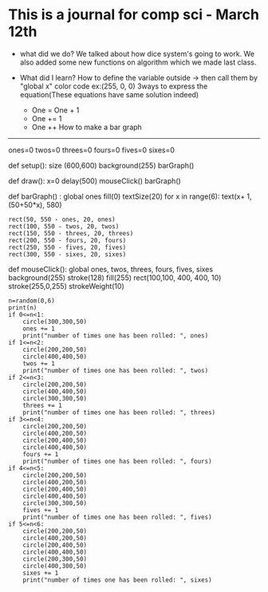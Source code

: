 # This is a journal for comp sci - March 12th


- what did we do?
  We talked about how dice system's going to work.
  We also added some new functions on algorithm which we made last class.

- What did I learn?
  How to define the variable outside → then call them by "global x"
  color code ex:(255, 0, 0)
  3ways to express the equation(These equations have same solution indeed)
   - One =  One + 1
   - One += 1
   - One ++
  How to make a bar graph
  
-----------------------------------------------------------------------------------------------------------
ones=0
twos=0
threes=0
fours=0
fives=0
sixes=0


def setup():
    size (600,600)
    background(255)
    barGraph() 
    
def draw():
    x=0
    delay(500) 
    mouseClick() 
    barGraph() 
    
def barGraph() :
    global ones
    fill(0)
    textSize(20) 
    for x in range(6):
        text(x+ 1,(50+50*x), 580)
    
    rect(50, 550 - ones, 20, ones)
    rect(100, 550 - twos, 20, twos)
    rect(150, 550 - threes, 20, threes)
    rect(200, 550 - fours, 20, fours)
    rect(250, 550 - fives, 20, fives)
    rect(300, 550 - sixes, 20, sixes)
    

def mouseClick():
    global ones, twos, threes, fours, fives, sixes
    background(255)
    stroke(128)
    fill(255)
    rect(100,100, 400, 400, 10)
    stroke(255,0,255)
    strokeWeight(10)

    
    
    n=random(0,6)
    print(n)
    if 0<=n<1:
        circle(300,300,50)
        ones += 1
        print("number of times one has been rolled: ", ones)
    if 1<=n<2:
        circle(200,200,50)
        circle(400,400,50)
        twos += 1
        print("number of times one has been rolled: ", twos)
    if 2<=n<3:
        circle(200,200,50)
        circle(400,400,50)
        circle(300,300,50)
        threes += 1
        print("number of times one has been rolled: ", threes)
    if 3<=n<4:
        circle(200,200,50)
        circle(400,200,50)
        circle(200,400,50)
        circle(400,400,50)
        fours += 1
        print("number of times one has been rolled: ", fours)
    if 4<=n<5:
        circle(200,200,50)
        circle(400,200,50)
        circle(200,400,50)
        circle(400,400,50)
        circle(300,300,50)
        fives += 1
        print("number of times one has been rolled: ", fives)
    if 5<=n<6:
        circle(200,200,50)
        circle(400,200,50)
        circle(200,400,50)
        circle(400,400,50)
        circle(200,300,50)
        circle(400,300,50)
        sixes += 1
        print("number of times one has been rolled: ", sixes)
